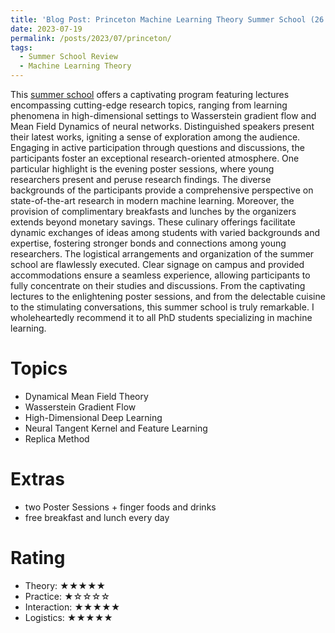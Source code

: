 ```yaml
---
title: 'Blog Post: Princeton Machine Learning Theory Summer School (26.06.2023-30.06.2023)'
date: 2023-07-19
permalink: /posts/2023/07/princeton/
tags:
  - Summer School Review
  - Machine Learning Theory
---
```


This [summer school](https://mlschool.princeton.edu) offers a captivating program featuring lectures encompassing cutting-edge research topics, ranging from learning phenomena in high-dimensional settings to Wasserstein gradient flow and Mean Field Dynamics of neural networks. Distinguished speakers present their latest works, igniting a sense of exploration among the audience. Engaging in active participation through questions and discussions, the participants foster an exceptional research-oriented atmosphere.
One particular highlight is the evening poster sessions, where young researchers present and peruse research findings. The diverse backgrounds of the participants provide a comprehensive perspective on state-of-the-art research in modern machine learning.
Moreover, the provision of complimentary breakfasts and lunches by the organizers extends beyond monetary savings. These culinary offerings facilitate dynamic exchanges of ideas among students with varied backgrounds and expertise, fostering stronger bonds and connections among young researchers.
The logistical arrangements and organization of the summer school are flawlessly executed. Clear signage on campus and provided accommodations ensure a seamless experience, allowing participants to fully concentrate on their studies and discussions.
From the captivating lectures to the enlightening poster sessions, and from the delectable cuisine to the stimulating conversations, this summer school is truly remarkable. I wholeheartedly recommend it to all PhD students specializing in machine learning.

Topics
======
* Dynamical Mean Field Theory
* Wasserstein Gradient Flow
* High-Dimensional Deep Learning
* Neural Tangent Kernel and Feature Learning
* Replica Method

Extras
======
* two Poster Sessions + finger foods and drinks
* free breakfast and lunch every day

Rating
======
- Theory: ★★★★★
- Practice: ★☆☆☆☆
- Interaction: ★★★★★
- Logistics: ★★★★★
